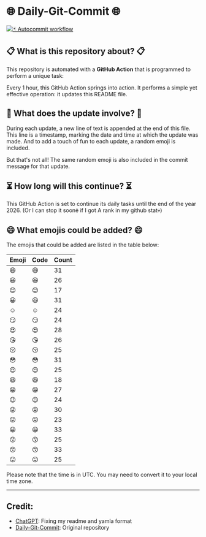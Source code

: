 # 🌐 Daily-Git-Commit 🌐

[![🃏 Autocommit workflow](https://github.com/kleqing/git-auto-commit/actions/workflows/main.yaml/badge.svg?event=check_run)](https://github.com/kleqing/git-auto-commit/actions/workflows/main.yaml)

## 📋 What is this repository about? 📋

This repository is automated with a **GitHub Action** that is programmed to perform a unique task:

Every 1 hour, this GitHub Action springs into action. It performs a simple yet effective operation: it updates this README file.

## 🔄 What does the update involve? 🔄

During each update, a new line of text is appended at the end of this file. This line is a timestamp, marking the date and time at which the update was made. And to add a touch of fun to each update, a random emoji is included.

But that's not all! The same random emoji is also included in the commit message for that update.

## ⏳ How long will this continue? ⏳

This GitHub Action is set to continue its daily tasks until the end of the year 2026. (Or I can stop it soonẻ if I got A rank in my github stat💀)

## 😄 What emojis could be added? 😄

The emojis that could be added are listed in the table below:

| Emoji | Code | Count |
| --- | --- | --- |
| 😄 | :smile: | 31 |
| 😆 | :laughing: | 26 |
| 😊 | :blush: | 17 |
| 😀 | :smiley: | 31 |
| ☺️ | :relaxed: | 24 |
| 😏 | :smirk: | 24 |
| 😍 | :heart_eyes: | 28 |
| 😘 | :kissing_heart: | 26 |
| 😚 | :kissing_closed_eyes: | 25 |
| 😳 | :flushed: | 31 |
| 😌 | :relieved: | 25 |
| 😆 | :satisfied: | 18 |
| 😁 | :grin: | 27 |
| 😉 | :wink: | 24 |
| 😜 | :stuck_out_tongue_winking_eye: | 30 |
| 😝 | :stuck_out_tongue_closed_eyes: | 23 |
| 😀 | :grinning: | 33 |
| 😗 | :kissing: | 25 |
| 😙 | :kissing_smiling_eyes: | 33 |
| 😛 | :stuck_out_tongue: | 25 |

Please note that the time is in UTC. You may need to convert it to your local time zone.

---

## Credit:

- [ChatGPT](chatgpt.com): Fixing my readme and yamla format
- [Daily-Git-Commit](https://github.com/diegomarty/daily-git-commit): Original repository

